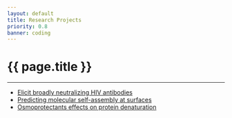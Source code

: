 ```yaml
---
layout: default
title: Research Projects
priority: 0.8
banner: coding
---
```


{{ page.title }}
=====
---

 - [Elicit broadly neutralizing HIV antibodies](hivbnabs.html)
 - [Predicting molecular self-assembly at surfaces](2dselfassembly.html)
 - [Osmoprotectants effects on protein denaturation](osmoprotectants.html)

